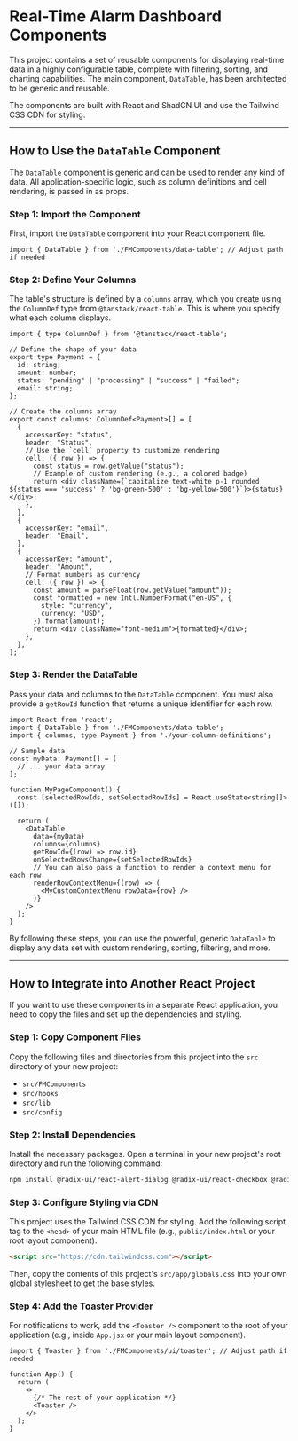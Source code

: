 
# Real-Time Alarm Dashboard Components

This project contains a set of reusable components for displaying real-time data in a highly configurable table, complete with filtering, sorting, and charting capabilities. The main component, `DataTable`, has been architected to be generic and reusable.

The components are built with React and ShadCN UI and use the Tailwind CSS CDN for styling.

---

## How to Use the `DataTable` Component

The `DataTable` component is generic and can be used to render any kind of data. All application-specific logic, such as column definitions and cell rendering, is passed in as props.

### Step 1: Import the Component

First, import the `DataTable` component into your React component file.

```tsx
import { DataTable } from './FMComponents/data-table'; // Adjust path if needed
```

### Step 2: Define Your Columns

The table's structure is defined by a `columns` array, which you create using the `ColumnDef` type from `@tanstack/react-table`. This is where you specify what each column displays.

```tsx
import { type ColumnDef } from '@tanstack/react-table';

// Define the shape of your data
export type Payment = {
  id: string;
  amount: number;
  status: "pending" | "processing" | "success" | "failed";
  email: string;
};

// Create the columns array
export const columns: ColumnDef<Payment>[] = [
  {
    accessorKey: "status",
    header: "Status",
    // Use the `cell` property to customize rendering
    cell: ({ row }) => {
      const status = row.getValue("status");
      // Example of custom rendering (e.g., a colored badge)
      return <div className={`capitalize text-white p-1 rounded ${status === 'success' ? 'bg-green-500' : 'bg-yellow-500'}`}>{status}</div>;
    },
  },
  {
    accessorKey: "email",
    header: "Email",
  },
  {
    accessorKey: "amount",
    header: "Amount",
    // Format numbers as currency
    cell: ({ row }) => {
      const amount = parseFloat(row.getValue("amount"));
      const formatted = new Intl.NumberFormat("en-US", {
        style: "currency",
        currency: "USD",
      }).format(amount);
      return <div className="font-medium">{formatted}</div>;
    },
  },
];
```

### Step 3: Render the DataTable

Pass your data and columns to the `DataTable` component. You must also provide a `getRowId` function that returns a unique identifier for each row.

```tsx
import React from 'react';
import { DataTable } from './FMComponents/data-table';
import { columns, type Payment } from './your-column-definitions';

// Sample data
const myData: Payment[] = [
  // ... your data array
];

function MyPageComponent() {
  const [selectedRowIds, setSelectedRowIds] = React.useState<string[]>([]);

  return (
    <DataTable
      data={myData}
      columns={columns}
      getRowId={(row) => row.id}
      onSelectedRowsChange={setSelectedRowIds}
      // You can also pass a function to render a context menu for each row
      renderRowContextMenu={(row) => (
        <MyCustomContextMenu rowData={row} />
      )}
    />
  );
}
```

By following these steps, you can use the powerful, generic `DataTable` to display any data set with custom rendering, sorting, filtering, and more.

---

## How to Integrate into Another React Project

If you want to use these components in a separate React application, you need to copy the files and set up the dependencies and styling.

### Step 1: Copy Component Files

Copy the following files and directories from this project into the `src` directory of your new project:

-   `src/FMComponents`
-   `src/hooks`
-   `src/lib`
-   `src/config`

### Step 2: Install Dependencies

Install the necessary packages. Open a terminal in your new project's root directory and run the following command:

```bash
npm install @radix-ui/react-alert-dialog @radix-ui/react-checkbox @radix-ui/react-dropdown-menu @radix-ui/react-label @radix-ui/react-select @radix-ui/react-separator @radix-ui/react-slot @radix-ui/react-switch @radix-ui/react-toast @radix-ui/react-tooltip @tanstack/react-table @tanstack/react-virtual class-variance-authority clsx date-fns lucide-react recharts tailwind-merge tailwindcss-animate
```

### Step 3: Configure Styling via CDN

This project uses the Tailwind CSS CDN for styling. Add the following script tag to the `<head>` of your main HTML file (e.g., `public/index.html` or your root layout component).

```html
<script src="https://cdn.tailwindcss.com"></script>
```

Then, copy the contents of this project's `src/app/globals.css` into your own global stylesheet to get the base styles.

### Step 4: Add the Toaster Provider

For notifications to work, add the `<Toaster />` component to the root of your application (e.g., inside `App.jsx` or your main layout component).

```tsx
import { Toaster } from './FMComponents/ui/toaster'; // Adjust path if needed

function App() {
  return (
    <>
      {/* The rest of your application */}
      <Toaster />
    </>
  );
}
```
